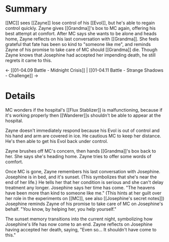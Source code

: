 # Summary

[[MC]] sees [[Zayne]] lose control of his [[Evol]], but he's able to regain control quickly. Zayne gives [[Grandma]]'s box to MC again, offering his best attempt at comfort. After MC says she wants to be alone and heads home, Zayne reflects on his last conversation with [[Grandma]]. She feels grateful that fate has been so kind to "someone like me", and reminds Zayne of his promise to take care of MC should [[Grandma]] die. Though Zayne knows that Josephine had accepted her impending death, he still regrets it came to this.

← [[01-04.09 Battle - Midnight Crisis]] | [[01-04.11 Battle - Strange Shadows - Challenge]] →

# Details

MC wonders if the hospital's [[Flux Stablizer]] is malfunctioning, because if it's working properly then [[Wanderer]]s shouldn't be able to appear at the hospital.

Zayne doesn't immediately respond because his Evol is out of control and his hand and arm are covered in ice. He cautious MC to keep her distance. He's then able to get his Evol back under control.

Zayne brushes off MC's concern, then hands [[Grandma]]'s box back to her. She says she's heading home. Zayne tries to offer some words of comfort.

Once MC is gone, Zayne remembers his last conversation with Josephine. Josephine is in bed, and it's sunset. (This symbolizes that she's near the end of her life.) He tells her that her condition is serious and she can't delay treatment any longer. Josephine says her time has come. "The heavens have been more than kind to someone like me." (This hints at her guilt over her role in the experiments on [[MC]], see also [[Josephine's secret notes]]) Josephine reminds Zayne of his promise to take care of MC on Josephine's behalf. "You know, by helping her, you help yourself."

The sunset memory transitions into the current night, symbolizing how Josephine's life has now come to an end. Zayne reflects on Josephine having accepted her death, saying, "Even so... It shouldn't have come to this."